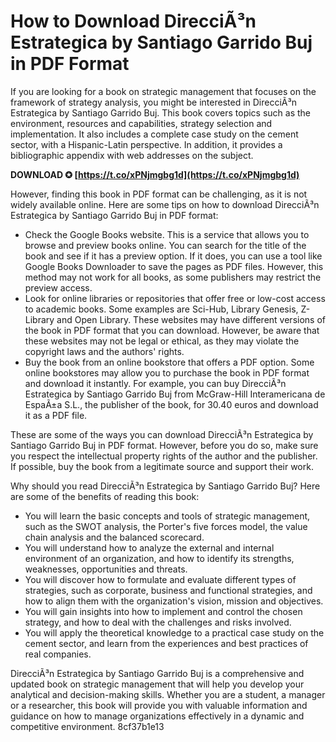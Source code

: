 
 
# How to Download DirecciÃ³n Estrategica by Santiago Garrido Buj in PDF Format
 
If you are looking for a book on strategic management that focuses on the framework of strategy analysis, you might be interested in DirecciÃ³n Estrategica by Santiago Garrido Buj. This book covers topics such as the environment, resources and capabilities, strategy selection and implementation. It also includes a complete case study on the cement sector, with a Hispanic-Latin perspective. In addition, it provides a bibliographic appendix with web addresses on the subject.
 
**DOWNLOAD ✪ [https://t.co/xPNjmgbg1d](https://t.co/xPNjmgbg1d)**


 
However, finding this book in PDF format can be challenging, as it is not widely available online. Here are some tips on how to download DirecciÃ³n Estrategica by Santiago Garrido Buj in PDF format:
 
- Check the Google Books website. This is a service that allows you to browse and preview books online. You can search for the title of the book and see if it has a preview option. If it does, you can use a tool like Google Books Downloader to save the pages as PDF files. However, this method may not work for all books, as some publishers may restrict the preview access.
- Look for online libraries or repositories that offer free or low-cost access to academic books. Some examples are Sci-Hub, Library Genesis, Z-Library and Open Library. These websites may have different versions of the book in PDF format that you can download. However, be aware that these websites may not be legal or ethical, as they may violate the copyright laws and the authors' rights.
- Buy the book from an online bookstore that offers a PDF option. Some online bookstores may allow you to purchase the book in PDF format and download it instantly. For example, you can buy DirecciÃ³n Estrategica by Santiago Garrido Buj from McGraw-Hill Interamericana de EspaÃ±a S.L., the publisher of the book, for 30.40 euros and download it as a PDF file.

These are some of the ways you can download DirecciÃ³n Estrategica by Santiago Garrido Buj in PDF format. However, before you do so, make sure you respect the intellectual property rights of the author and the publisher. If possible, buy the book from a legitimate source and support their work.
  
Why should you read DirecciÃ³n Estrategica by Santiago Garrido Buj? Here are some of the benefits of reading this book:

- You will learn the basic concepts and tools of strategic management, such as the SWOT analysis, the Porter's five forces model, the value chain analysis and the balanced scorecard.
- You will understand how to analyze the external and internal environment of an organization, and how to identify its strengths, weaknesses, opportunities and threats.
- You will discover how to formulate and evaluate different types of strategies, such as corporate, business and functional strategies, and how to align them with the organization's vision, mission and objectives.
- You will gain insights into how to implement and control the chosen strategy, and how to deal with the challenges and risks involved.
- You will apply the theoretical knowledge to a practical case study on the cement sector, and learn from the experiences and best practices of real companies.

DirecciÃ³n Estrategica by Santiago Garrido Buj is a comprehensive and updated book on strategic management that will help you develop your analytical and decision-making skills. Whether you are a student, a manager or a researcher, this book will provide you with valuable information and guidance on how to manage organizations effectively in a dynamic and competitive environment.
 8cf37b1e13
 
